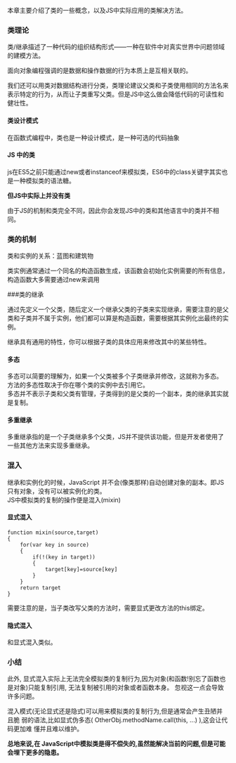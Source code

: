 本章主要介绍了类的一些概念，以及JS中实际应用的类解决方法。

### 类理论

类/继承描述了一种代码的组织结构形式——一种在软件中对真实世界中问题领域的建模方法。

面向对象编程强调的是数据和操作数据的行为本质上是互相关联的。

我们还可以用类对数据结构进行分类，类理论建议父类和子类使用相同的方法名来表示特定的行为，从而让子类重写父类。但是JS中这么做会降低代码的可读性和健壮性。

#### 类设计模式

在函数式编程中，类也是一种设计模式，是一种可选的代码抽象

#### JS 中的类

js在ES5之前只能通过new或者instanceof来模拟类，ES6中的class关键字其实也是一种模拟类的语法糖。

**但JS中实际上并没有类**

由于JS的机制和类完全不同，因此你会发现JS中的类和其他语言中的类并不相同。

### 类的机制

类和实例的关系：蓝图和建筑物

类实例通常通过一个同名的构造函数生成，该函数会初始化实例需要的所有信息，构造函数大多需要通过new来调用

###类的继承

通过先定义一个父类，随后定义一个继承父类的子类来实现继承，需要注意的是父类和子类并不属于实例，他们都可以算是构造函数，需要根据其实例化出最终的实例。

继承具有通用的特性，你可以根据子类的具体应用来修改其中的某些特性。

#### 多态

多态可以简要的理解为，如果一个父类被多个子类继承并修改，这就称为多态。
方法的多态性取决于你在哪个类的实例中去引用它。  
多态并不表示子类和父类有管理，子类得到的是父类的一个副本，类的继承其实就是复制。

#### 多重继承

多重继承指的是一个子类继承多个父类，JS并不提供该功能，但是开发者使用了一些其他方法来实现多重继承。

### 混入

继承和实例化的时候，JavaScript 并不会(像类那样)自动创建对象的副本。即JS只有对象，没有可以被实例化的类。  
JS中模拟类的复制的操作便是混入(mixin)

#### 显式混入

```
function mixin(source,target)
{
    for(var key in source)
    {
        if(!(key in target))
        {
            target[key]=source[key]
        }
    }
    return target
}
```

需要注意的是，当子类改写父类的方法时，需要显式更改方法的this绑定。  

#### 隐式混入

和显式混入类似。

### 小结
此外, 显式混入实际上无法完全模拟类的复制行为,因为对象(和函数!别忘了函数也是对象)只能复制引用, 无法复制被引用的对象或者函数本身。 忽视这一点会导致许多问题。

混入模式(无论显式还是隐式)可以用来模拟类的复制行为,但是通常会产生丑陋并且脆 弱的语法,比如显式伪多态( OtherObj.methodName.call(this, ...) ),这会让代码更加难 懂并且难以维护。  

**总地来说,在 JavaScript中模拟类是得不偿失的,虽然能解决当前的问题,但是可能会埋下更多的隐患。**